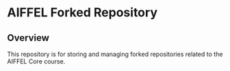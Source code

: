 # AIFFEL Forked Repository

## Overview
This repository is for storing and managing forked repositories related to the AIFFEL Core course. 

